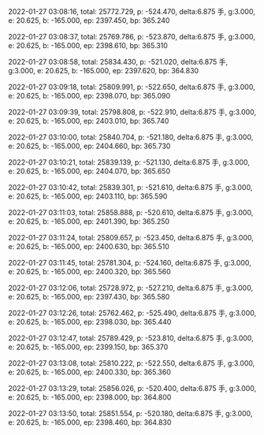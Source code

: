 2022-01-27 03:08:16, total: 25772.729, p: -524.470, delta:6.875 手, g:3.000, e: 20.625, b: -165.000, ep: 2397.450, bp: 365.240

2022-01-27 03:08:37, total: 25769.786, p: -523.870, delta:6.875 手, g:3.000, e: 20.625, b: -165.000, ep: 2398.610, bp: 365.310

2022-01-27 03:08:58, total: 25834.430, p: -521.020, delta:6.875 手, g:3.000, e: 20.625, b: -165.000, ep: 2397.620, bp: 364.830

2022-01-27 03:09:18, total: 25809.991, p: -522.650, delta:6.875 手, g:3.000, e: 20.625, b: -165.000, ep: 2398.070, bp: 365.090

2022-01-27 03:09:39, total: 25798.808, p: -522.910, delta:6.875 手, g:3.000, e: 20.625, b: -165.000, ep: 2403.010, bp: 365.740

2022-01-27 03:10:00, total: 25840.704, p: -521.180, delta:6.875 手, g:3.000, e: 20.625, b: -165.000, ep: 2404.660, bp: 365.730

2022-01-27 03:10:21, total: 25839.139, p: -521.130, delta:6.875 手, g:3.000, e: 20.625, b: -165.000, ep: 2404.070, bp: 365.650

2022-01-27 03:10:42, total: 25839.301, p: -521.610, delta:6.875 手, g:3.000, e: 20.625, b: -165.000, ep: 2403.110, bp: 365.590

2022-01-27 03:11:03, total: 25858.888, p: -520.610, delta:6.875 手, g:3.000, e: 20.625, b: -165.000, ep: 2401.390, bp: 365.250

2022-01-27 03:11:24, total: 25809.657, p: -523.450, delta:6.875 手, g:3.000, e: 20.625, b: -165.000, ep: 2400.630, bp: 365.510

2022-01-27 03:11:45, total: 25781.304, p: -524.160, delta:6.875 手, g:3.000, e: 20.625, b: -165.000, ep: 2400.320, bp: 365.560

2022-01-27 03:12:06, total: 25728.972, p: -527.210, delta:6.875 手, g:3.000, e: 20.625, b: -165.000, ep: 2397.430, bp: 365.580

2022-01-27 03:12:26, total: 25762.462, p: -525.490, delta:6.875 手, g:3.000, e: 20.625, b: -165.000, ep: 2398.030, bp: 365.440

2022-01-27 03:12:47, total: 25789.429, p: -523.810, delta:6.875 手, g:3.000, e: 20.625, b: -165.000, ep: 2399.150, bp: 365.370

2022-01-27 03:13:08, total: 25810.222, p: -522.550, delta:6.875 手, g:3.000, e: 20.625, b: -165.000, ep: 2400.330, bp: 365.360

2022-01-27 03:13:29, total: 25856.026, p: -520.400, delta:6.875 手, g:3.000, e: 20.625, b: -165.000, ep: 2398.000, bp: 364.800

2022-01-27 03:13:50, total: 25851.554, p: -520.180, delta:6.875 手, g:3.000, e: 20.625, b: -165.000, ep: 2398.460, bp: 364.830